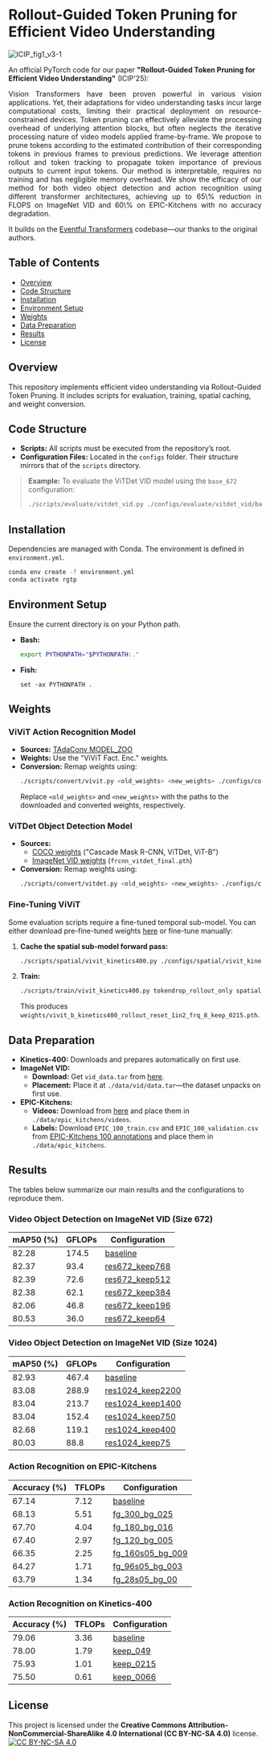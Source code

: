 # Rollout-Guided Token Pruning for Efficient Video Understanding

![ICIP_fig1_v3-1](https://github.com/RGTPdyn/RGTP/blob/main/ICIP_fig1_v3.png)

An official PyTorch code for our paper **"Rollout-Guided Token Pruning for Efficient Video Understanding"** (ICIP'25):

<p align="justify"> 
Vision Transformers have been proven powerful in various vision applications. Yet, their adaptations for video understanding tasks incur large computational costs, limiting their practical deployment on resource-constrained devices. Token pruning can effectively alleviate the processing overhead of underlying attention blocks, but often neglects the iterative processing nature of video models applied frame-by-frame. We propose to prune tokens according to the estimated contribution of their corresponding tokens in previous frames to previous predictions. We leverage attention rollout and token tracking to propagate token importance of previous outputs to current input tokens. Our method is interpretable, requires no training and has negligible memory overhead. We show the efficacy of our method for both video object detection and action recognition using different transformer architectures, achieving up to 65\% reduction in FLOPS on ImageNet VID and 60\% on EPIC-Kitchens with no accuracy degradation.
</p>

It builds on the [Eventful Transformers](https://github.com/WISION-Lab/eventful-transformer) codebase—our thanks to the original authors.

## Table of Contents

- [Overview](#overview)
- [Code Structure](#code-structure)
- [Installation](#installation)
- [Environment Setup](#environment-setup)
- [Weights](#weights)
- [Data Preparation](#data-preparation)
- [Results](#results)
- [License](#license)

## Overview

This repository implements efficient video understanding via Rollout-Guided Token Pruning. It includes scripts for evaluation, training, spatial caching, and weight conversion.

## Code Structure

- **Scripts:** All scripts must be executed from the repository’s root.
- **Configuration Files:** Located in the `configs` folder. Their structure mirrors that of the `scripts` directory.

> **Example:** To evaluate the ViTDet VID model using the `base_672` configuration:
> ```bash
> ./scripts/evaluate/vitdet_vid.py ./configs/evaluate/vitdet_vid/base_672.yml
> ```

## Installation

Dependencies are managed with Conda. The environment is defined in `environment.yml`.

```bash
conda env create -f environment.yml
conda activate rgtp
```

## Environment Setup

Ensure the current directory is on your Python path.

- **Bash:**
  ```bash
  export PYTHONPATH="$PYTHONPATH:."
  ```
- **Fish:**
  ```fish
  set -ax PYTHONPATH .
  ```

## Weights

### ViViT Action Recognition Model

- **Sources:** [TAdaConv MODEL_ZOO](https://github.com/alibaba-mmai-research/TAdaConv/blob/main/MODEL_ZOO.md)
- **Weights:** Use the "ViViT Fact. Enc." weights.
- **Conversion:** Remap weights using:
  ```bash
  ./scripts/convert/vivit.py <old_weights> <new_weights> ./configs/convert/vivit_b.txt
  ```
  Replace `<old_weights>` and `<new_weights>` with the paths to the downloaded and converted weights, respectively.

### ViTDet Object Detection Model

- **Sources:**
  - [COCO weights](https://github.com/facebookresearch/detectron2/tree/main/projects/ViTDet) ("Cascade Mask R-CNN, ViTDet, ViT-B")
  - [ImageNet VID weights](https://drive.google.com/drive/folders/1tNtIOYlCIlzb2d_fCsIbmjgIETd-xzW-) (`frcnn_vitdet_final.pth`)
- **Conversion:** Remap weights using:
  ```bash
  ./scripts/convert/vitdet.py <old_weights> <new_weights> ./configs/convert/vitdet_b.txt
  ```

### Fine-Tuning ViViT

Some evaluation scripts require a fine-tuned temporal sub-model. You can either download pre-fine-tuned weights [here](https://drive.google.com/drive/folders/1V7mYC5Lc4vdv26vnhs-ZOZgykmJfhHvX) or fine-tune manually:

1. **Cache the spatial sub-model forward pass:**
   ```bash
   ./scripts/spatial/vivit_kinetics400.py ./configs/spatial/vivit_kinetics400/rollout_reset_1in2_frq_8_keep_0215.yml
   ```
2. **Train:**
   ```bash
   ./scripts/train/vivit_kinetics400.py tokendrop_rollout_only spatial_cache_suffix=_rollout_reset_1in2_frq_8_keep_0215
   ```
   This produces `weights/vivit_b_kinetics400_rollout_reset_1in2_frq_8_keep_0215.pth`.

## Data Preparation

- **Kinetics-400:** Downloads and prepares automatically on first use.
- **ImageNet VID:**  
  - **Download:** Get `vid_data.tar` from [here](https://drive.google.com/drive/folders/1tNtIOYlCIlzb2d_fCsIbmjgIETd-xzW-).
  - **Placement:** Place it at `./data/vid/data.tar`—the dataset unpacks on first use.
- **EPIC-Kitchens:**
  - **Videos:** Download from [here](https://drive.google.com/drive/folders/1OKJpgSKR1QnWa2tMMafknLF-CpEaxDbY) and place them in `./data/epic_kitchens/videos`.
  - **Labels:** Download `EPIC_100_train.csv` and `EPIC_100_validation.csv` from [EPIC-Kitchens 100 annotations](https://github.com/epic-kitchens/epic-kitchens-100-annotations) and place them in `./data/epic_kitchens`.

## Results

The tables below summarize our main results and the configurations to reproduce them.

### Video Object Detection on ImageNet VID (Size 672)

| **mAP50 (%)** | **GFLOPs** | **Configuration** |
|---------------|------------|-------------------|
| 82.28         | 174.5      | [baseline](https://github.com/RGTPdyn/RGTP/blob/main/configs/evaluate/vitdet_vid/base_672.yml) |
| 82.37         | 93.4       | [res672_keep768](https://github.com/RGTPdyn/RGTP/blob/main/configs/evaluate/vitdet_vid/rollout_tokenwise_frq8_res672_keep768.yml) |
| 82.39         | 72.6       | [res672_keep512](https://github.com/RGTPdyn/RGTP/blob/main/configs/evaluate/vitdet_vid/rollout_tokenwise_frq8_res672_keep512.yml) |
| 82.38         | 62.1       | [res672_keep384](https://github.com/RGTPdyn/RGTP/blob/main/configs/evaluate/vitdet_vid/rollout_tokenwise_frq8_res672_keep384.yml) |
| 82.06         | 46.8       | [res672_keep196](https://github.com/RGTPdyn/RGTP/blob/main/configs/evaluate/vitdet_vid/rollout_tokenwise_frq8_res672_keep196.yml) |
| 80.53         | 36.0       | [res672_keep64](https://github.com/RGTPdyn/RGTP/blob/main/configs/evaluate/vitdet_vid/rollout_tokenwise_frq8_res672_keep64.yml) |

### Video Object Detection on ImageNet VID (Size 1024)

| **mAP50 (%)** | **GFLOPs** | **Configuration** |
|---------------|------------|-------------------|
| 82.93         | 467.4      | [baseline](https://github.com/RGTPdyn/RGTP/blob/main/configs/evaluate/vitdet_vid/base_1024.yml) |
| 83.08         | 288.9      | [res1024_keep2200](https://github.com/RGTPdyn/RGTP/blob/main/configs/evaluate/vitdet_vid/rollout_tokenwise_frq8_res1024_keep2200.yml) |
| 83.04         | 213.7      | [res1024_keep1400](https://github.com/RGTPdyn/RGTP/blob/main/configs/evaluate/vitdet_vid/rollout_tokenwise_frq8_res1024_keep1400.yml) |
| 83.04         | 152.4      | [res1024_keep750](https://github.com/RGTPdyn/RGTP/blob/main/configs/evaluate/vitdet_vid/rollout_tokenwise_frq8_res1024_keep750.yml) |
| 82.68         | 119.1      | [res1024_keep400](https://github.com/RGTPdyn/RGTP/blob/main/configs/evaluate/vitdet_vid/rollout_tokenwise_frq8_res1024_keep400.yml) |
| 80.03         | 88.8       | [res1024_keep75](https://github.com/RGTPdyn/RGTP/blob/main/configs/evaluate/vitdet_vid/rollout_tokenwise_frq8_res1024_keep75.yml) |

### Action Recognition on EPIC-Kitchens

| **Accuracy (%)** | **TFLOPs** | **Configuration** |
|------------------|------------|-------------------|
| 67.14            | 7.12       | [baseline](https://github.com/RGTPdyn/RGTP/blob/main/configs/evaluate/vivit_epic_kitchens/base.yml) |
| 68.13            | 5.51       | [fg_300_bg_025](https://github.com/RGTPdyn/RGTP/blob/main/configs/evaluate/vivit_epic_kitchens/rollout_reset_frq_4_w_offset_fg_300_bg_025_wo_ft.yml) |
| 67.70            | 4.04       | [fg_180_bg_016](https://github.com/RGTPdyn/RGTP/blob/main/configs/evaluate/vivit_epic_kitchens/rollout_reset_frq_4_w_offset_fg_180_bg_016.yml) |
| 67.40            | 2.97       | [fg_120_bg_005](https://github.com/RGTPdyn/RGTP/blob/main/configs/evaluate/vivit_epic_kitchens/rollout_reset_frq_4_w_offset_fg_120_bg_005_wo_ft.yml) |
| 66.35            | 2.25       | [fg_160s05_bg_009](https://github.com/RGTPdyn/RGTP/blob/main/configs/evaluate/vivit_epic_kitchens/rollout_reset_frq_4_w_offset_fg_160s05_bg_009.yml) |
| 64.27            | 1.71       | [fg_96s05_bg_003](https://github.com/RGTPdyn/RGTP/blob/main/configs/evaluate/vivit_epic_kitchens/rollout_reset_frq_4_w_offset_fg_96s05_bg_003_wo_ft.yml) |
| 63.79            | 1.34       | [fg_28s05_bg_00](https://github.com/RGTPdyn/RGTP/blob/main/configs/evaluate/vivit_epic_kitchens/rollout_reset_frq_4_w_offset_fg_28s05_bg_00.yml) |

### Action Recognition on Kinetics-400

| **Accuracy (%)** | **TFLOPs** | **Configuration** |
|------------------|------------|-------------------|
| 79.06            | 3.36       | [baseline](https://github.com/RGTPdyn/RGTP/blob/main/configs/evaluate/vivit_kinetics400/base.yml) |
| 78.00            | 1.79       | [keep_049](https://github.com/RGTPdyn/RGTP/blob/main/configs/evaluate/vivit_kinetics400/rollout_reset_1in2_frq_8_keep_049.yml) |
| 75.93            | 1.01       | [keep_0215](https://github.com/RGTPdyn/RGTP/blob/main/configs/evaluate/vivit_kinetics400/rollout_reset_1in2_frq_8_keep_0215.yml) |
| 75.50            | 0.61       | [keep_0066](https://github.com/RGTPdyn/RGTP/blob/main/configs/evaluate/vivit_kinetics400/rollout_reset_1in2_frq_8_keep_0066.yml) |

## License
This project is licensed under the **Creative Commons Attribution-NonCommercial-ShareAlike 4.0 International (CC BY-NC-SA 4.0)** license.
[![CC BY-NC-SA 4.0](https://licensebuttons.net/l/by-nc-sa/4.0/88x31.png)](https://creativecommons.org/licenses/by-nc-sa/4.0/)

